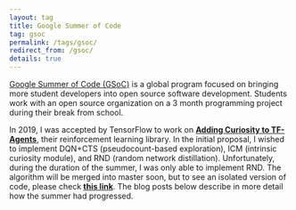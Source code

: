 ```yaml
---
layout: tag
title: Google Summer of Code
tag: gsoc
permalink: /tags/gsoc/
redirect_from: /gsoc/
details: true
---
```


[Google Summer of Code (GSoC)](https://summerofcode.withgoogle.com/) is a global program focused on bringing more student developers into open source software development. Students work with an open source organization on a 3 month programming project during their break from school.

In 2019, I was accepted by TensorFlow to work on  [**Adding Curiosity to TF-Agents**](https://summerofcode.withgoogle.com/projects/#4814181524570112), their reinforcement learning library. In the initial proposal, I wished to implement DQN+CTS (pseudocount-based exploration), ICM (intrinsic curiosity module), and RND (random network distillation). Unfortunately, during the duration of the summer, I was only able to implement RND. The algorithm will be merged into master soon, but to see an isolated version of code, please check [**this link**](https://github.com/seungjaeryanlee/agents/tree/gsoc-work-product). The blog posts below describe in more detail how the summer had progressed.

<!-- For this great summer, I must thank my mentors [Oscar Ramirez](https://ai.google/research/people/OscarRamirez) and [Mandar Sanjay Deshpande](https://mandroid6.github.io/). As a central developer of TF-Agents, Oscar resolved many of the issues I had faced and offered guidance throughout the summer. As a former GSoC participant, Mandar gave valuable insights about having a successful summer project. I also thank [Paige Bailey](https://dynamicwebpaige.github.io/info/), our great GSoC TensorFlow organizer. I first learned about the program through Paige's tweet, and she also provided computing resources via GCP. -->
